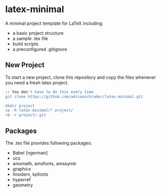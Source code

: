 latex-minimal
=============

A minimal project template for LaTeX including:
- a basic project structure
- a sample .tex file
- build scripts
- a preconfigured .gitignore

## New Project
To start a new project, clone this repository and copy the files whenever you need a fresh latex project. 
```sh
:: You don't have to do this every time
git clone https://github.com/adrianschrader/latex-minimal.git

mkdir project
cp -R latex-minimal/* project/
rm -r project/.git
```

## Packages
The .tex file provides following packages: 
- Babel [ngerman]
- ucs
- amsmath, amsfonts, amssymb
- graphicx
- lmodern, kpfonts
- hyperref
- geometry